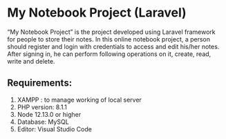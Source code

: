 # My Notebook Project (Laravel)
“My Notebook Project” is the project developed using Laravel framework for people to store their  notes. In this online notebook project, a person should register and login with credentials to access and edit his/her notes. After signing in, he can perform following operations on it, create, read, write and delete.

## Requirements:
1. XAMPP : to manage working of local server
2. PHP version: 8.1.1 
3. Node 12.13.0 or higher
4. Database: MySQL
5. Editor: Visual Studio Code

